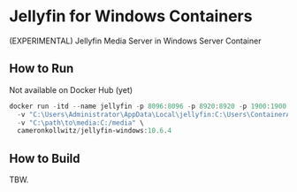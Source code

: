 # Jellyfin for Windows Containers

(EXPERIMENTAL) Jellyfin Media Server in Windows Server Container

## How to Run

Not available on Docker Hub (yet)

```PowerShell
docker run -itd --name jellyfin -p 8096:8096 -p 8920:8920 -p 1900:1900 \
  -v "C:\Users\Administrator\AppData\Local\jellyfin:C:\Users\ContainerAdministrator\AppData\Local\jellyfin" \
  -v "C:\path\to\media:C:/media" \
  cameronkollwitz/jellyfin-windows:10.6.4
```

## How to Build

TBW.
